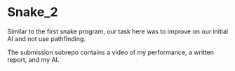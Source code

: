 # Snake_2

Similar to the first snake program, our task here was to improve on our initial AI and not use pathfinding.

The submission subrepo contains a video of my performance, a written report, and my AI. 
